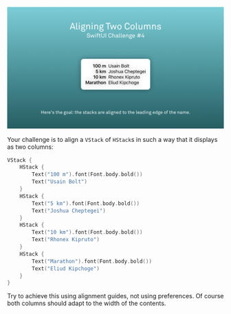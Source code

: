 ![](images/challenge3.png)

Your challenge is to align a `VStack` of `HStack`s in such a way that it displays as two columns:

```swift
VStack {
    HStack {
        Text("100 m").font(Font.body.bold())
        Text("Usain Bolt")
    }
    HStack {
        Text("5 km").font(Font.body.bold())
        Text("Joshua Cheptegei")
    }
    HStack {
        Text("10 km").font(Font.body.bold())
        Text("Rhonex Kipruto")
    }
    HStack {
        Text("Marathon").font(Font.body.bold())
        Text("Eliud Kipchoge")
    }
}
```

Try to achieve this using alignment guides, not using preferences. Of course both columns should adapt to the width of the contents.

